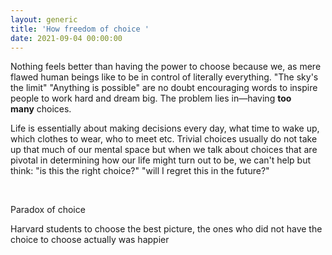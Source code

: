 ```yaml
---
layout: generic
title: 'How freedom of choice '
date: 2021-09-04 00:00:00
---
```

Nothing feels better than having the power to choose because we, as mere flawed human beings like to be in control of literally everything. "The sky's the limit" "Anything is possible" are no doubt encouraging words to inspire people to work hard and dream big. The problem lies in—having&nbsp;**too many**&nbsp;choices.&nbsp;

Life is essentially about making decisions every day, what time to wake up, which clothes to wear, who to meet etc. Trivial choices usually do not take up that much of our mental space but when we talk about choices that are pivotal in determining how our life might turn out to be, we can't help but think: "is this the right choice?" "will I regret this in the future?"&nbsp;

&nbsp;

Paradox of choice

Harvard students to choose the best picture, the ones who did not have the choice to choose actually was happier

&nbsp;
